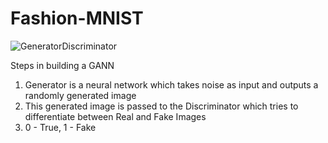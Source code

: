 # Fashion-MNIST

![GeneratorDiscriminator](https://developers.google.com/static/machine-learning/gan/images/gan_diagram_generator.svg)

Steps in building a GANN
1) Generator is a neural network which takes noise as input and outputs a randomly generated image
2) This generated image is passed to the Discriminator which tries to differentiate between Real and Fake Images
3) 0 - True, 1 - Fake

